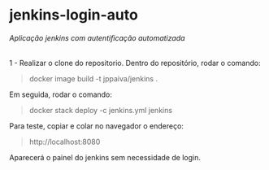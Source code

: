 # jenkins-login-auto
 ###### Aplicação jenkins com autentificação automatizada

1 - Realizar o clone do repositorio. Dentro do repositório, rodar o comando:

> docker image build -t jppaiva/jenkins .

Em seguida, rodar o comando:

> docker stack deploy -c jenkins.yml jenkins

Para teste, copiar e colar no navegador o endereço:

> http://localhost:8080

Aparecerá o painel do jenkins sem necessidade de login.
